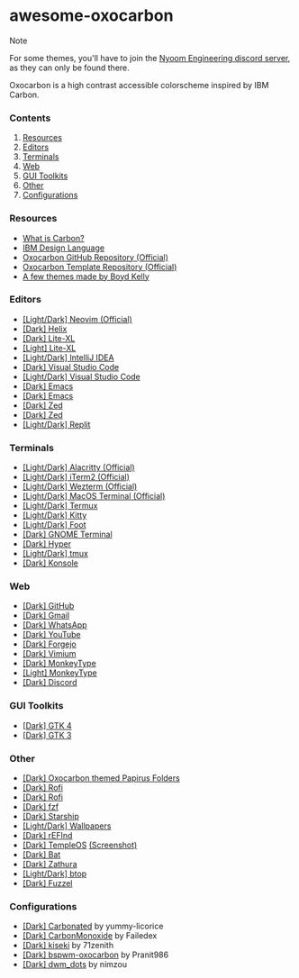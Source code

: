 # awesome-oxocarbon

> [!NOTE]
> For some themes, you'll have to join the [Nyoom Engineering discord server](https://discord.gg/M528tDKXRG), as they can only be found there.
> 

Oxocarbon is a high contrast accessible colorscheme inspired by IBM Carbon.

<!-- Explain [Dark/Light] & (official) tags -->

### Contents
1. [Resources](#resources)
1. [Editors](#editors)
1. [Terminals](#terminals)
1. [Web](#web)
1. [GUI Toolkits](#gui-toolkits)
1. [Other](#other)
1. [Configurations](#configurations)

### Resources
* [What is Carbon?](https://carbondesignsystem.com/all-about-carbon/what-is-carbon/)
* [IBM Design Language](https://www.ibm.com/design/language/)
* [Oxocarbon GitHub Repository (Official)](https://github.com/nyoom-engineering/oxocarbon)
* [Oxocarbon Template Repository (Official)](https://github.com/nyoom-engineering/oxocarbon-template)
* [A few themes made by Boyd Kelly](https://gitlab.com/boydkelly/carbonizer)

### Editors
* [[Light/Dark] Neovim (Official)](https://github.com/nyoom-engineering/oxocarbon.nvim)
* [[Dark] Helix](https://github.com/neoangelism/oxocarbon-helix/tree/main)
* [[Dark] Lite-XL](https://github.com/lite-xl/lite-xl-colors/blob/master/colors/oxocarbon-dark.lua)
* [[Light] Lite-XL](https://github.com/lite-xl/lite-xl-colors/blob/master/colors/oxocarbon-light.lua)
* [[Light/Dark] IntelliJ IDEA](https://github.com/Oxocarbon-Theme/Oxocarbon)
* [[Dark] Visual Studio Code](https://marketplace.visualstudio.com/items?itemName=ibmlover.oxocarbon)
* [[Light/Dark] Visual Studio Code](https://github.com/DaKili/oxocarbon-5)
* [[Dark] Emacs](https://github.com/thefossenjoyer/oxocarbon-emacs)
* [[Dark] Emacs](https://github.com/konrad1977/oxocarbon-emacs)
* [[Dark] Zed](https://github.com/Takk8IS/oxocarbon-theme-for-zed)
* [[Dark] Zed](https://github.com/danielgrbacbravo/oxocarbon-zed-theme)
* [[Light/Dark] Replit](https://github.com/oxocarbon-theme/replit)

### Terminals
* [[Light/Dark] Alacritty (Official)](https://github.com/nyoom-engineering/oxocarbon-alacritty)
* [[Light/Dark] iTerm2 (Official)](https://github.com/nyoom-engineering/oxocarbon-iterm2)
* [[Light/Dark] Wezterm (Official)](https://github.com/nyoom-engineering/oxocarbon-wezterm)
* [[Light/Dark] MacOS Terminal (Official)](https://github.com/nyoom-engineering/oxocarbon-terminal-app)
* [[Light/Dark] Termux](https://github.com/Oxocarbon-Theme/termux)
* [[Light/Dark] Kitty](https://github.com/Oxocarbon-Theme/kitty)
* [[Light/Dark] Foot](https://github.com/Oxocarbon-Theme/foot)
* [[Dark] GNOME Terminal](https://github.com/charleszheng44/gnome-terminal-oxocarbon)
* [[Dark] Hyper](https://github.com/charleszheng44/hyper-oxocarbon)
* [[Light/Dark] tmux](https://github.com/JonRoosevelt/tmux-oxocarbon)
* [[Dark] Konsole](https://github.com/code0x378/oxocarbon-konsole)

### Web
* [[Dark] GitHub](https://github.com/PedroVH/oxocarbon-userstyles/tree/main/github)
* [[Dark] Gmail](https://github.com/PedroVH/oxocarbon-userstyles/tree/main/gmail)
* [[Dark] WhatsApp](https://github.com/PedroVH/oxocarbon-userstyles/tree/main/whatsapp-web)
* [[Dark] YouTube](https://github.com/PedroVH/oxocarbon-userstyles/tree/main/youtube)
* [[Dark] Forgejo](https://codeberg.org/bipp/oxocarbon-forgejo)
* [[Dark] Vimium](https://gist.github.com/xStormyy/720c246afd64b80fab4e80a202af8487)
* [[Dark] MonkeyType](https://discord.com/channels/1050624267592663050/1050626200613171221/1088200643400974457)
* [[Light] MonkeyType](https://discord.com/channels/1050624267592663050/1051038432043999303/1294640380607860772)
* [[Dark] Discord](https://github.com/deceptionfalls/oxocarbon-discord)

<!-- ### Display Managers -->
<!-- * [[Dark] SDDM](https://github.com/poach3r/sddm-oxocarbon) -->
<!-- * [[Dark] SDDM](https://github.com/raulescobar-g/oxocarbon-sddm-theme) -->

### GUI Toolkits
* [[Dark] GTK 4](https://discord.com/channels/1050624267592663050/1051039607308943400/1130969626814193815)
* [[Dark] GTK 3](https://git.sr.ht/~ved/oxocarbon-gtk)
<!-- * [[Dark] Gradience](https://gist.github.com/KPidS/8887c7c083c466261b94a3b7c02df9b9) -->

### Other
* [[Dark] Oxocarbon themed Papirus Folders](https://github.com/BattleCh1cken/oxocarbon-papirus-folders)
* [[Dark] Rofi](https://github.com/BattleCh1cken/oxocarbon-rofi/tree/main)
* [[Dark] Rofi](https://discord.com/channels/1050624267592663050/1051038432043999303/1270424218932088872)
* [[Dark] fzf](https://gist.github.com/xStormyy/ab7549107e2ca0e7d3f97a76be7ffb77)
* [[Dark] Starship](https://gitlab.com/boydkelly/carbonizer/-/blob/main/starship/starship.toml)
* [[Light/Dark] Wallpapers](https://github.com/andrewzn69/wallpapers/tree/main/carbon)
* [[Dark] rEFInd](https://github.com/PedroVH/oxocarbon-refind)
* [[Dark] TempleOS](https://github.com/justchokingaround/holyAOC23/blob/main/Home/Theme.HC) [(Screenshot)](https://discord.com/channels/1050624267592663050/1051038432043999303/1172554632753598565)
* [[Dark] Bat](https://gitlab.com/boydkelly/carbonizer/-/blob/main/bat/oxocarbon-dark.tmTheme)
* [[Dark] Zathura](https://discord.com/channels/1050624267592663050/1051038201193701427/1125867649088376892)
* [[Light/Dark] btop](https://gist.github.com/gideonmt/cf8561cb130e3ca859f8a5471014e933)
* [[Dark] Fuzzel](https://github.com/kuripa/oxocarbon-fuzzel)

### Configurations
* [[Dark] Carbonated](https://github.com/yummy-licorice/Carbonated/tree/master) by yummy-licorice
* [[Dark] CarbonMonoxide](https://github.com/Failedex/CarbonMonoxide) by Failedex
* [[Dark] kiseki](https://github.com/71zenith/kiseki) by 71zenith
* [[Dark] bspwm-oxocarbon](https://github.com/Pranit986/bspwm-oxocarbon) by Pranit986
* [[Dark] dwm_dots](https://github.com/nimzou/dwm_dots/tree/main) by nimzou
